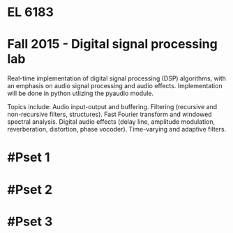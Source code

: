 # EL 6183
Fall 2015 - Digital signal processing lab
========================

Real-time implementation of digital signal processing (DSP) algorithms, with an emphasis on audio signal processing and audio effects. Implementation will be done in python utlizing the pyaudio module.

Topics include: Audio input-output and buffering. Filtering (recursive and non-recursive filters, structures).
Fast Fourier transform and windowed spectral analysis. Digital audio effects (delay line, amplitude modulation,
reverberation, distortion, phase vocoder). Time-varying and adaptive filters.

#Pset 1
==

#Pset 2 
==

#Pset 3 
==
